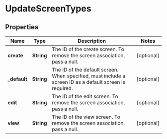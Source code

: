 # UpdateScreenTypes

## Properties
Name | Type | Description | Notes
------------ | ------------- | ------------- | -------------
**create** | **String** | The ID of the create screen. To remove the screen association, pass a null. |  [optional]
**_default** | **String** | The ID of the default screen. When specified, must include a screen ID as a default screen is required. |  [optional]
**edit** | **String** | The ID of the edit screen. To remove the screen association, pass a null. |  [optional]
**view** | **String** | The ID of the view screen. To remove the screen association, pass a null. |  [optional]
